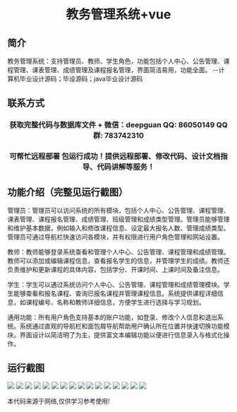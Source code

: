 <p><h1 align="center">教务管理系统+vue</h1></p>

## 简介
教务管理系统：支持管理员、教师、学生角色，功能包括个人中心、公告管理、课程管理、课表管理、成绩管理及课程报名管理，界面简洁易用，功能全面。    --计算机毕业设计源码；毕设源码；java毕业设计源码


## 联系方式
<p><h3 align="center">获取完整代码与数据库文件 + 微信：deepguan QQ: 86050149 QQ群: 783742310</h3></p>
<p><h3 align="center">可帮忙远程部署 包运行成功！提供远程部署、修改代码、设计文档指导、代码讲解等服务！</h3></p>

## 功能介绍（完整见运行截图）
管理员：管理员可以访问系统的所有模块，包括个人中心、公告管理、课程管理、课表管理、课程报名管理、成绩管理、班级管理和成绩类型管理。管理员能够管理和维护基本数据，例如输入和修改课程信息、设定最大报名人数、管理成绩类型。管理员可通过导航栏快速访问各模块，并有权限进行用户角色管理和网站设置。

教师：教师能够登录系统查看和管理个人中心、公告管理、课程管理和成绩管理。教师可以添加或编辑课程信息，查看报名学生的信息，并管理学生的成绩。教师还负责维护和更新课程的具体内容，包括学分、开课时间、上课时间及备注信息。

学生：学生可以通过系统访问个人中心、公告管理、课程管理和成绩管理模块。学生能够查看和报名课程、查询已报名课程并管理课程信息。系统提供课程详细信息，如课程编号、名称和教师详细信息，方便学生进行选择与学习规划。

通用功能：所有用户角色支持基本的账户功能，如登录、修改个人信息和退出系统。系统通过直观的导航栏和面包屑导航帮助用户确认所在位置并快速切换功能模块。界面设计以简洁明了为主，提供富文本编辑功能以便进行信息录入与格式化操作。


## 运行截图
![](https://bs-1329754181.cos.ap-shanghai.myqcloud.com/ssm/TeachingManagementSystem/img/001.jpg)
![](https://bs-1329754181.cos.ap-shanghai.myqcloud.com/ssm/TeachingManagementSystem/img/002.jpg)
![](https://bs-1329754181.cos.ap-shanghai.myqcloud.com/ssm/TeachingManagementSystem/img/003.jpg)
![](https://bs-1329754181.cos.ap-shanghai.myqcloud.com/ssm/TeachingManagementSystem/img/004.jpg)
![](https://bs-1329754181.cos.ap-shanghai.myqcloud.com/ssm/TeachingManagementSystem/img/005.jpg)
![](https://bs-1329754181.cos.ap-shanghai.myqcloud.com/ssm/TeachingManagementSystem/img/006.jpg)
![](https://bs-1329754181.cos.ap-shanghai.myqcloud.com/ssm/TeachingManagementSystem/img/007.jpg)
![](https://bs-1329754181.cos.ap-shanghai.myqcloud.com/ssm/TeachingManagementSystem/img/008.jpg)
![](https://bs-1329754181.cos.ap-shanghai.myqcloud.com/ssm/TeachingManagementSystem/img/009.jpg)
![](https://bs-1329754181.cos.ap-shanghai.myqcloud.com/ssm/TeachingManagementSystem/img/010.jpg)
![](https://bs-1329754181.cos.ap-shanghai.myqcloud.com/ssm/TeachingManagementSystem/img/011.jpg)
![](https://bs-1329754181.cos.ap-shanghai.myqcloud.com/ssm/TeachingManagementSystem/img/012.jpg)
![](https://bs-1329754181.cos.ap-shanghai.myqcloud.com/ssm/TeachingManagementSystem/img/013.jpg)
![](https://bs-1329754181.cos.ap-shanghai.myqcloud.com/ssm/TeachingManagementSystem/img/014.jpg)
![](https://bs-1329754181.cos.ap-shanghai.myqcloud.com/ssm/TeachingManagementSystem/img/015.jpg)
![](https://bs-1329754181.cos.ap-shanghai.myqcloud.com/ssm/TeachingManagementSystem/img/016.jpg)

<p>本代码来源于网络,仅供学习参考使用!</p>
